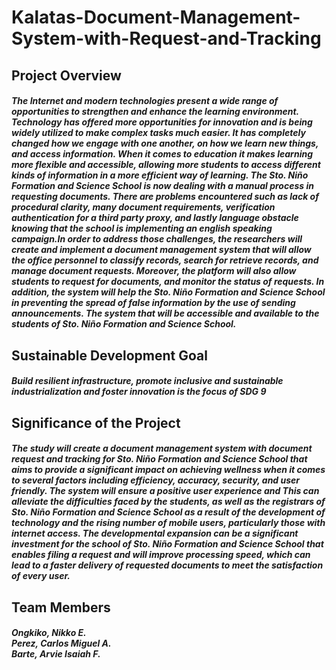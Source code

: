 # Kalatas-Document-Management-System-with-Request-and-Tracking

<h2>Project Overview</h2>
<h5>The Internet and modern technologies present a wide range of opportunities to
strengthen and enhance the learning environment. Technology has offered more
opportunities for innovation and is being widely utilized to make complex tasks
much easier. It has completely changed how we engage with one another, on how
we learn new things, and access information. When it comes to education it makes
learning more flexible and accessible, allowing more students to access different
kinds of information in a more efficient way of learning. The Sto. Niño Formation
and Science School is now dealing with a manual process in requesting
documents. There are problems encountered such as lack of procedural clarity,
many document requirements, verification authentication for a third party proxy,
and lastly language obstacle knowing that the school is implementing an english
speaking campaign.In order to address those challenges, the researchers will create
and implement a document management system that will allow the office
personnel to classify records, search for retrieve records, and manage document
requests. Moreover, the platform will also allow students to request for documents,
and monitor the status of requests. In addition, the system will help the Sto. Niño
Formation and Science School in preventing the spread of false information by
the use of sending announcements. The system that will be accessible and
available to the students of Sto. Niño Formation and Science School.</h5>

<h2>Sustainable Development Goal</h2>
<h5>Build resilient infrastructure, promote inclusive and sustainable industrialization and foster innovation is the focus of SDG 9</h5>

<h2>Significance of the Project</h2>
<h5>The study will create a document management system with document
request and tracking for Sto. Niño Formation and Science School that aims to
provide a significant impact on achieving wellness when it comes to several
factors including efficiency, accuracy, security, and user friendly. The system will
ensure a positive user experience and This can alleviate the difficulties faced by
the students, as well as the registrars of Sto. Niño Formation and Science School as a result of the development of technology and the rising number of mobile
users, particularly those with internet access. The developmental expansion can be
a significant investment for the school of Sto. Niño Formation and Science School
that enables filing a request and will improve processing speed, which can lead to
a faster delivery of requested documents to meet the satisfaction of every user.</h5>

<h2>Team Members</h2>
<h5>Ongkiko, Nikko E.
  <br>
Perez, Carlos Miguel A.
  <br>
Barte, Arvie Isaiah F.</h5>
